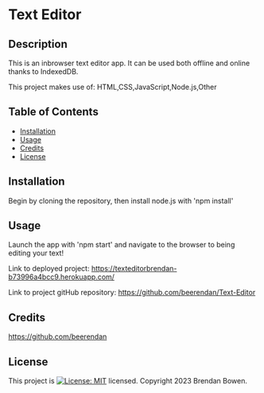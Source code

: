 # Text Editor

  ## Description
This is an inbrowser text editor app. It can be used both offline and online thanks to IndexedDB.

This project makes use of: 
HTML,CSS,JavaScript,Node.js,Other

## Table of Contents
* [Installation](#installation)
* [Usage](#usage)
* [Credits](#credits)
* [License](#license)

## Installation
Begin by cloning the repository, then install node.js with 'npm install'

## Usage
Launch the app with 'npm start' and navigate to the browser to being editing your text!

Link to deployed project: https://texteditorbrendan-b73996a4bcc9.herokuapp.com/

Link to project gitHub repository: https://github.com/beerendan/Text-Editor

## Credits
https://github.com/beerendan

## License
This project is [![License: MIT](https://img.shields.io/badge/License-MIT-yellow.svg)](https://opensource.org/licenses/MIT) licensed.
Copyright 2023 Brendan Bowen.
